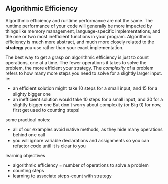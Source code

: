 ## Algorithmic Efficiency

Algorithmic efficiency and runtime performance are not the same.  The runtime performance of your code will generally be more impacted by things like memory management, language-specific implementations, and the one or two most inefficient functions in your program.  Algorithmic efficiency is much more abstract, and much more closely related to the __strategy__ you use rather than your exact implementation. 

The best way to get a grasp on algorithmic efficiency is just to count operations, one at a time. The fewer operations it takes to solve the problem, the more efficient your strategy.  The _complexity_ of a problem refers to how many more steps you need to solve for a slightly larger input. ie:
* an efficient solution might take 10 steps for a small input, and 15 for a slighty bigger one
* an inefficient solution would take 10 steps for a small input, and 30 for a slightly bigger one
But don't worry about complexity (or Big 0) for now, first get used to counting steps!

some practical notes:
* all of our examples avoid native methods, as they hide many operations behind one call
* you will ignore variable declarations and assignments so you can refactor code until it is clear to you


learning objectives
* algorithmic efficiency = number of operations to solve a problem
* counting steps
* learning to associate steps-count with strategy
